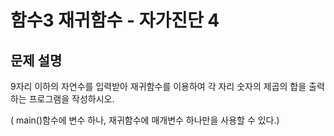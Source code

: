 # 함수3 재귀함수 - 자가진단 4
## 문제 설명
9자리 이하의 자연수를 입력받아 재귀함수를 이용하여 각 자리 숫자의 제곱의 합을 출력하는 프로그램을 작성하시오.

 ( main()함수에 변수 하나, 재귀함수에 매개변수 하나만을 사용할 수 있다.)